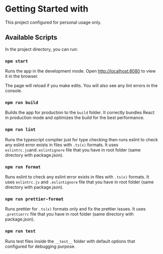 # Getting Started with

This project configured for personal usage only.

## Available Scripts

In the project directory, you can run:

### `npm start`

Runs the app in the development mode.
Open [http://localhost:8080](http://localhost:8080) to view it in the browser.

The page will reload if you make edits.
You will also see any lint errors in the console.

### `npm run build`

Builds the app for production to the `build` folder.
It correctly bundles React in production mode and optimizes the build for the best performance.

### `npm run lint`

Runs the typescript complier just for type checking then runs eslint to check any eslint error exists in files with `.ts(x)` formats. It uses `eslintrc.js`and`.eslintignore` file that you have in root folder (same directory with package.json).

### `npm run format`

Runs eslint to check any eslint error exists in files with `.ts(x)` formats. It uses `eslintrc.js` and `.eslintignore` file that you have in root folder (same directory with package.json).

### `npm run prettier-format`

Runs prettier for `.ts(x)` formats only and fix the prettier issues. It uses `.prettierrc` file that you have in root folder (same directory with package.json).

### `npm run test`

Runs test files inside the `__test__` folder with default options that configured for debugging purpose.
